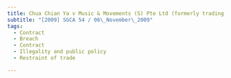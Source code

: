 ```yaml
---
title: Chua Chian Ya v Music & Movements (S) Pte Ltd (formerly trading as M & M Music
subtitle: "[2009] SGCA 54 / 06\_November\_2009"
tags:
  - Contract
  - Breach
  - Contract
  - Illegality and public policy
  - Restraint of trade

---
```


